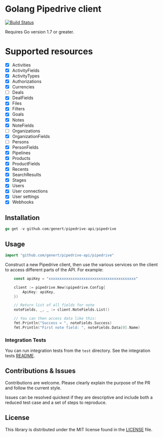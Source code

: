 # Golang Pipedrive client

[![Build Status](https://travis-ci.org/Genert/go-pipedrive.svg?branch=master)](https://travis-ci.org/Genert/go-pipedrive)

Requires Go version 1.7 or greater.

# Supported resources

- [x] Activities
- [x] ActivityFields
- [x] ActivityTypes
- [x] Authorizations
- [x] Currencies
- [ ] Deals
- [x] DealFields
- [x] Files
- [x] Filters
- [x] Goals
- [x] Notes
- [x] NoteFields
- [ ] Organizations
- [x] OrganizationFields
- [ ] Persons
- [x] PersonFields
- [x] Pipelines
- [x] Products
- [x] ProductFields
- [x] Recents
- [x] SearchResults
- [x] Stages
- [x] Users
- [x] User connections
- [x] User settings
- [x] Webhooks

## Installation

```go
go get -v github.com/genert/pipedrive-api/pipedrive
```

## Usage

```go
import "github.com/genert/pipedrive-api/pipedrive"
```

Construct a new Pipedrive client, then use the various services on the client to
access different parts of the API. For example:

```go
    const apiKey = "xxxxxxxxxxxxxxxxxxxxxxxxxxxxxxxxxxxxxxxx"

    client := pipedrive.New(&pipedrive.Config{
        ApiKey: apiKey,
    })

    // Return list of all fields for note
    noteFields, _, _ := client.NoteFields.List()

    // You can then access data like this:
    fmt.Println("Success = ", noteFields.Success)
    fmt.Println("First note field: ", noteFields.Data[0].Name)
```

### Integration Tests ###

You can run integration tests from the `test` directory. See the integration tests [README](test/README.md).

## Contributions & Issues

Contributions are welcome. Please clearly explain the purpose of the PR and follow the current style.

Issues can be resolved quickest if they are descriptive and include both a reduced test case and a set of steps to reproduce.

## License

This library is distributed under the MIT license found in the [LICENSE](./LICENSE)
file.
